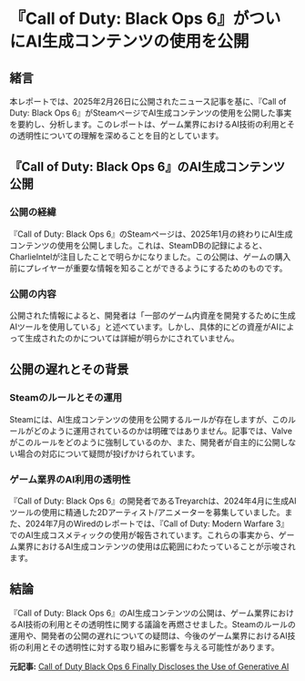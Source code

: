 # 『Call of Duty: Black Ops 6』がついにAI生成コンテンツの使用を公開

## 緒言

本レポートでは、2025年2月26日に公開されたニュース記事を基に、『Call of Duty: Black Ops 6』がSteamページでAI生成コンテンツの使用を公開した事実を要約し、分析します。このレポートは、ゲーム業界におけるAI技術の利用とその透明性についての理解を深めることを目的としています。

## 『Call of Duty: Black Ops 6』のAI生成コンテンツ公開

### 公開の経緯

『Call of Duty: Black Ops 6』のSteamページは、2025年1月の終わりにAI生成コンテンツの使用を公開しました。これは、SteamDBの記録によると、CharlieIntelが注目したことで明らかになりました。この公開は、ゲームの購入前にプレイヤーが重要な情報を知ることができるようにするためのものです。

### 公開の内容

公開された情報によると、開発者は「一部のゲーム内資産を開発するために生成AIツールを使用している」と述べています。しかし、具体的にどの資産がAIによって生成されたのかについては詳細が明らかにされていません。

## 公開の遅れとその背景

### Steamのルールとその運用

Steamには、AI生成コンテンツの使用を公開するルールが存在しますが、このルールがどのように運用されているのかは明確ではありません。記事では、Valveがこのルールをどのように強制しているのか、また、開発者が自主的に公開しない場合の対応について疑問が投げかけられています。

### ゲーム業界のAI利用の透明性

『Call of Duty: Black Ops 6』の開発者であるTreyarchは、2024年4月に生成AIツールの使用に精通した2Dアーティスト/アニメーターを募集していました。また、2024年7月のWiredのレポートでは、『Call of Duty: Modern Warfare 3』でのAI生成コスメティックの使用が報告されています。これらの事実から、ゲーム業界におけるAI生成コンテンツの使用は広範囲にわたっていることが示唆されます。

## 結論

『Call of Duty: Black Ops 6』のAI生成コンテンツの公開は、ゲーム業界におけるAI技術の利用とその透明性に関する議論を再燃させました。Steamのルールの運用や、開発者の公開の遅れについての疑問は、今後のゲーム業界におけるAI技術の利用とその透明性に対する取り組みに影響を与える可能性があります。

**元記事:** [Call of Duty Black Ops 6 Finally Discloses the Use of Generative AI](https://80.lv/articles/call-of-duty-black-ops-6-s-steam-page-finally-discloses-the-use-of-generative-ai/)